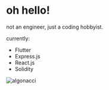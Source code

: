 # oh hello!

not an engineer, just a coding hobbyist.

currently:
- Flutter
- Express.js
- React.js
- Solidity

<img src="https://github-readme-streak-stats.herokuapp.com/?user=algonacci&" alt="algonacci" />

